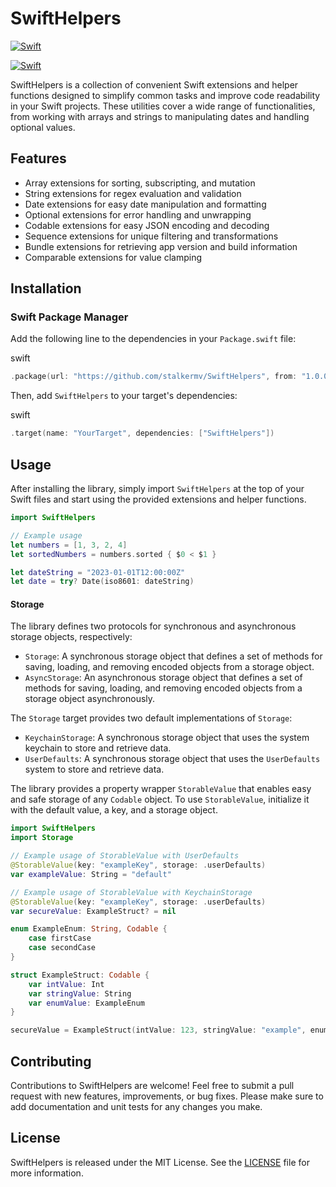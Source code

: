 # SwiftHelpers
[![Swift](https://github.com/stalkermv/SwiftHelpers/actions/workflows/tests.yml/badge.svg)](https://github.com/stalkermv/SwiftHelpers/actions/workflows/tests.yml)

[![Swift](https://github.com/stalkermv/SwiftHelpers/actions/workflows/tests.yml/badge.svg)](https://github.com/stalkermv/SwiftHelpers/actions/workflows/tests.yml)

SwiftHelpers is a collection of convenient Swift extensions and helper functions designed to simplify common tasks and improve code readability in your Swift projects. These utilities cover a wide range of functionalities, from working with arrays and strings to manipulating dates and handling optional values.

Features
--------

*   Array extensions for sorting, subscripting, and mutation
*   String extensions for regex evaluation and validation
*   Date extensions for easy date manipulation and formatting
*   Optional extensions for error handling and unwrapping
*   Codable extensions for easy JSON encoding and decoding
*   Sequence extensions for unique filtering and transformations
*   Bundle extensions for retrieving app version and build information
*   Comparable extensions for value clamping

Installation
------------

### Swift Package Manager

Add the following line to the dependencies in your `Package.swift` file:

swift

```swift
.package(url: "https://github.com/stalkermv/SwiftHelpers", from: "1.0.0")
```

Then, add `SwiftHelpers` to your target's dependencies:

swift

```swift
.target(name: "YourTarget", dependencies: ["SwiftHelpers"])
```

Usage
-----

After installing the library, simply import `SwiftHelpers` at the top of your Swift files and start using the provided extensions and helper functions.


```swift
import SwiftHelpers

// Example usage
let numbers = [1, 3, 2, 4]
let sortedNumbers = numbers.sorted { $0 < $1 }

let dateString = "2023-01-01T12:00:00Z"
let date = try? Date(iso8601: dateString)
```

#### Storage
The library defines two protocols for synchronous and asynchronous storage objects, respectively:

*   `Storage`: A synchronous storage object that defines a set of methods for saving, loading, and removing encoded objects from a storage object.
*   `AsyncStorage`: An asynchronous storage object that defines a set of methods for saving, loading, and removing encoded objects from a storage object asynchronously.

The `Storage` target provides two default implementations of `Storage`:

*   `KeychainStorage`: A synchronous storage object that uses the system keychain to store and retrieve data.
*   `UserDefaults`: A synchronous storage object that uses the `UserDefaults` system to store and retrieve data.

The library provides a property wrapper `StorableValue` that enables easy and safe storage of any `Codable` object. To use `StorableValue`, initialize it with the default value, a key, and a storage object.

```swift
import SwiftHelpers
import Storage

// Example usage of StorableValue with UserDefaults
@StorableValue(key: "exampleKey", storage: .userDefaults)
var exampleValue: String = "default"

// Example usage of StorableValue with KeychainStorage
@StorableValue(key: "exampleKey", storage: .userDefaults)
var secureValue: ExampleStruct? = nil

enum ExampleEnum: String, Codable {
    case firstCase
    case secondCase
}

struct ExampleStruct: Codable {
    var intValue: Int
    var stringValue: String
    var enumValue: ExampleEnum
}

secureValue = ExampleStruct(intValue: 123, stringValue: "example", enumValue: .firstCase)
```

Contributing
------------

Contributions to SwiftHelpers are welcome! Feel free to submit a pull request with new features, improvements, or bug fixes. Please make sure to add documentation and unit tests for any changes you make.

License
-------

SwiftHelpers is released under the MIT License. See the [LICENSE](License) file for more information.
